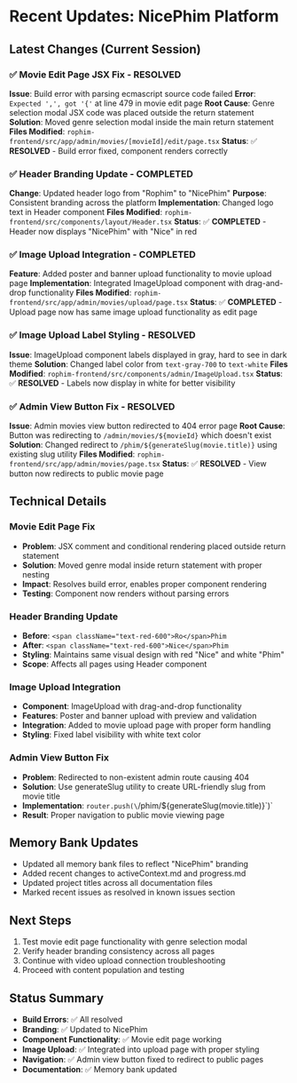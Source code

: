 # Recent Updates: NicePhim Platform

## Latest Changes (Current Session)

### ✅ **Movie Edit Page JSX Fix** - RESOLVED
**Issue**: Build error with parsing ecmascript source code failed
**Error**: `Expected ',', got '{'` at line 479 in movie edit page
**Root Cause**: Genre selection modal JSX code was placed outside the return statement
**Solution**: Moved genre selection modal inside the main return statement
**Files Modified**: `rophim-frontend/src/app/admin/movies/[movieId]/edit/page.tsx`
**Status**: ✅ **RESOLVED** - Build error fixed, component renders correctly

### ✅ **Header Branding Update** - COMPLETED
**Change**: Updated header logo from "Rophim" to "NicePhim"
**Purpose**: Consistent branding across the platform
**Implementation**: Changed logo text in Header component
**Files Modified**: `rophim-frontend/src/components/layout/Header.tsx`
**Status**: ✅ **COMPLETED** - Header now displays "NicePhim" with "Nice" in red

### ✅ **Image Upload Integration** - COMPLETED
**Feature**: Added poster and banner upload functionality to movie upload page
**Implementation**: Integrated ImageUpload component with drag-and-drop functionality
**Files Modified**: `rophim-frontend/src/app/admin/movies/upload/page.tsx`
**Status**: ✅ **COMPLETED** - Upload page now has same image upload functionality as edit page

### ✅ **Image Upload Label Styling** - RESOLVED
**Issue**: ImageUpload component labels displayed in gray, hard to see in dark theme
**Solution**: Changed label color from `text-gray-700` to `text-white`
**Files Modified**: `rophim-frontend/src/components/admin/ImageUpload.tsx`
**Status**: ✅ **RESOLVED** - Labels now display in white for better visibility

### ✅ **Admin View Button Fix** - RESOLVED
**Issue**: Admin movies view button redirected to 404 error page
**Root Cause**: Button was redirecting to `/admin/movies/${movieId}` which doesn't exist
**Solution**: Changed redirect to `/phim/${generateSlug(movie.title)}` using existing slug utility
**Files Modified**: `rophim-frontend/src/app/admin/movies/page.tsx`
**Status**: ✅ **RESOLVED** - View button now redirects to public movie page

## Technical Details

### Movie Edit Page Fix
- **Problem**: JSX comment and conditional rendering placed outside return statement
- **Solution**: Moved genre modal inside return statement with proper nesting
- **Impact**: Resolves build error, enables proper component rendering
- **Testing**: Component now renders without parsing errors

### Header Branding Update
- **Before**: `<span className="text-red-600">Ro</span>Phim`
- **After**: `<span className="text-red-600">Nice</span>Phim`
- **Styling**: Maintains same visual design with red "Nice" and white "Phim"
- **Scope**: Affects all pages using Header component

### Image Upload Integration
- **Component**: ImageUpload with drag-and-drop functionality
- **Features**: Poster and banner upload with preview and validation
- **Integration**: Added to movie upload page with proper form handling
- **Styling**: Fixed label visibility with white text color

### Admin View Button Fix
- **Problem**: Redirected to non-existent admin route causing 404
- **Solution**: Use generateSlug utility to create URL-friendly slug from movie title
- **Implementation**: `router.push(\`/phim/${generateSlug(movie.title)}\`)`
- **Result**: Proper navigation to public movie viewing page

## Memory Bank Updates
- Updated all memory bank files to reflect "NicePhim" branding
- Added recent changes to activeContext.md and progress.md
- Updated project titles across all documentation files
- Marked recent issues as resolved in known issues section

## Next Steps
1. Test movie edit page functionality with genre selection modal
2. Verify header branding consistency across all pages
3. Continue with video upload connection troubleshooting
4. Proceed with content population and testing

## Status Summary
- **Build Errors**: ✅ All resolved
- **Branding**: ✅ Updated to NicePhim
- **Component Functionality**: ✅ Movie edit page working
- **Image Upload**: ✅ Integrated into upload page with proper styling
- **Navigation**: ✅ Admin view button fixed to redirect to public pages
- **Documentation**: ✅ Memory bank updated
